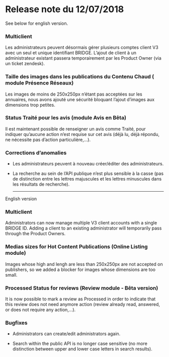 # Release note du 12/07/2018

  
See below for english version.

### Multiclient

Les administrateurs peuvent désormais gérer plusieurs comptes client V3 avec un seul et unique identifiant BRIDGE. L’ajout de client à un administrateur existant passera temporairement par les Product Owner (via un ticket zendesk).

  
### Taille des images dans les publications du Contenu Chaud ( module Présence Réseaux)

Les images de moins de 250x250px n’étant pas acceptées sur les annuaires, nous avons ajouté une sécurité bloquant l’ajout d’images aux dimensions trop petites.

  
### Status Traité pour les avis (module Avis en Bêta)

Il est maintenant possible de renseigner un avis comme Traité, pour indiquer qu’aucune action n’est requise sur cet avis (déjà lu, déjà répondu, ne nécessite pas d’action particulière,...).

  
### Corrections d’anomalies

-   Les administrateurs peuvent à nouveau créer/éditer des administrateurs.
    
-   La recherche au sein de l’API publique n’est plus sensible à la casse (pas de distinction entre les lettres majuscules et les lettres minuscules dans les résultats de recherche).
    
    ---
    
English version

### Multiclient

Administrators can now manage multiple V3 client accounts with a single BRIDGE ID. Adding a client to an existing administrator will temporarily pass through the Product Owners.

  
### Medias sizes for Hot Content Publications (Online Listing module)

Images whose high and lengh are less than 250x250px are not accepted on publishers, so we added a blocker for images whose dimensions are too small.

  
### Processed Status for reviews (Review module - Bêta version)

It is now possible to mark a review as Processed in order to indicate that this review does not need anymore action (review already read, answered, or does not require any action,...).

  
### Bugfixes

-   Administrators can create/edit administrators again.
    
-   Search within the public API is no longer case sensitive (no more distinction between upper and lower case letters in search results).
